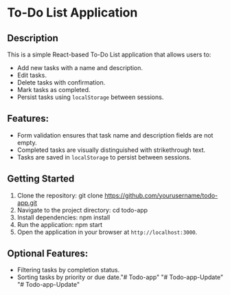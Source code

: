 # To-Do List Application

## Description
This is a simple React-based To-Do List application that allows users to:
- Add new tasks with a name and description.
- Edit tasks.
- Delete tasks with confirmation.
- Mark tasks as completed.
- Persist tasks using `localStorage` between sessions.

## Features:
- Form validation ensures that task name and description fields are not empty.
- Completed tasks are visually distinguished with strikethrough text.
- Tasks are saved in `localStorage` to persist between sessions.

## Getting Started
1. Clone the repository:
git clone https://github.com/yourusername/todo-app.git
2. Navigate to the project directory:
cd todo-app
3. Install dependencies:
npm install
4. Run the application:
npm start
5. Open the application in your browser at `http://localhost:3000`.

## Optional Features:
- Filtering tasks by completion status.
- Sorting tasks by priority or due date."# Todo-app" 
"# Todo-app-Update" 
"# Todo-app-Update" 
